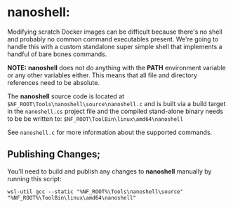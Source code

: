 # nanoshell:

Modifying scratch Docker images can be difficult because there's no shell and probably no
common command executables present.  We're going to handle this with a custom standalone
super simple shell that implements a handful of bare bones commands.

**NOTE:** **nanoshell** does not do anything with the **PATH** environment variable or any other
variables either.  This means that all file and directory references need to be absolute.

The **nanoshell** source code is located at `$NF_ROOT\Tools\nanoshell\source\nanoshell.c`
and is built via a build target in the `nanoshell.cs` project file and the compiled stand-alone
binary needs to be be written to: `$NF_ROOT\ToolBin\linux\amd64\nanoshell`

See `nanoshell.c` for more information about the supported commands.

## Publishing Changes;

You'll need to build and publish any changes to **nanoshell** manually by running this script:

```
wsl-util gcc --static "%NF_ROOT%\Tools\nanoshell\source" "%NF_ROOT%\ToolBin\linux\amd64\nanoshell"
```
